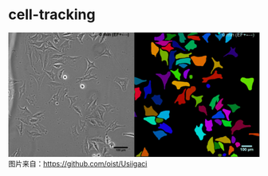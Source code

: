 # cell-tracking
![cell tracking](https://github.com/Frozen-hc/cell-tracking/blob/main/cell.gif)
图片来自：https://github.com/oist/Usiigaci
